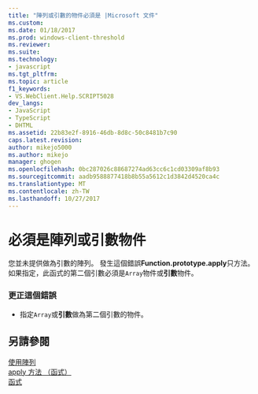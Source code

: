 ```yaml
---
title: "陣列或引數的物件必須是 |Microsoft 文件"
ms.custom: 
ms.date: 01/18/2017
ms.prod: windows-client-threshold
ms.reviewer: 
ms.suite: 
ms.technology:
- javascript
ms.tgt_pltfrm: 
ms.topic: article
f1_keywords:
- VS.WebClient.Help.SCRIPT5028
dev_langs:
- JavaScript
- TypeScript
- DHTML
ms.assetid: 22b83e2f-8916-46db-8d8c-50c8481b7c90
caps.latest.revision: 
author: mikejo5000
ms.author: mikejo
manager: ghogen
ms.openlocfilehash: 0bc287026c88687274ad63cc6c1cd03309af8b93
ms.sourcegitcommit: aadb9588877418b8b55a5612c1d3842d4520ca4c
ms.translationtype: MT
ms.contentlocale: zh-TW
ms.lasthandoff: 10/27/2017
---
```

# <a name="array-or-arguments-object-expected"></a>必須是陣列或引數物件
您並未提供做為引數的陣列。 發生這個錯誤**Function.prototype.apply**只方法。 如果指定，此函式的第二個引數必須是`Array`物件或**引數**物件。  
  
### <a name="to-correct-this-error"></a>更正這個錯誤  
  
-   指定`Array`或**引數**做為第二個引數的物件。  
  
## <a name="see-also"></a>另請參閱  
 [使用陣列](../../javascript/advanced/using-arrays-javascript.md)   
 [apply 方法 （函式）](../../javascript/reference/apply-method-function-javascript.md)   
 [函式](../../javascript/functions-javascript.md)